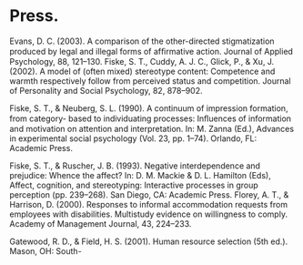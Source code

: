 # Press.

Evans, D. C. (2003). A comparison of the other-directed stigmatization produced by legal and illegal forms of afﬁrmative action. Journal of Applied Psychology, 88, 121–130. Fiske, S. T., Cuddy, A. J. C., Glick, P., & Xu, J. (2002). A model of (often mixed) stereotype content: Competence and warmth respectively follow from perceived status and competition. Journal of Personality and Social Psychology, 82, 878–902.

Fiske, S. T., & Neuberg, S. L. (1990). A continuum of impression formation, from category- based to individuating processes: Inﬂuences of information and motivation on attention and interpretation. In: M. Zanna (Ed.), Advances in experimental social psychology (Vol. 23, pp. 1–74). Orlando, FL: Academic Press.

Fiske, S. T., & Ruscher, J. B. (1993). Negative interdependence and prejudice: Whence the affect? In: D. M. Mackie & D. L. Hamilton (Eds), Affect, cognition, and stereotyping: Interactive processes in group perception (pp. 239–268). San Diego, CA: Academic Press. Florey, A. T., & Harrison, D. (2000). Responses to informal accommodation requests from employees with disabilities. Multistudy evidence on willingness to comply. Academy of Management Journal, 43, 224–233.

Gatewood, R. D., & Field, H. S. (2001). Human resource selection (5th ed.). Mason, OH: South-